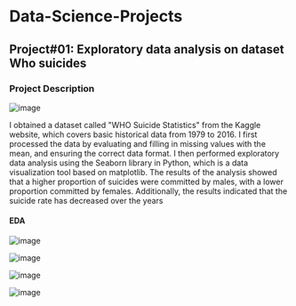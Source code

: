 # Data-Science-Projects
<h2>Project#01: Exploratory data analysis on dataset Who suicides</h2>
<h3>Project Description</h3>

![image](https://user-images.githubusercontent.com/64796657/215678261-cf97dcfd-8c57-49a8-8e01-b017d232831b.png)

<p>I obtained a dataset called "WHO Suicide Statistics" from the Kaggle website, which covers basic historical data from 1979 to 2016. I first processed the data by evaluating and filling in missing values with the mean, and ensuring the correct data format. I then performed exploratory data analysis using the Seaborn library in Python, which is a data visualization tool based on matplotlib. The results of the analysis showed that a higher proportion of suicides were committed by males, with a lower proportion committed by females. Additionally, the results indicated that the suicide rate has decreased over the years</p>

<h4>EDA</h4>

![image](https://user-images.githubusercontent.com/64796657/215677436-0bd8fda3-d113-429b-813c-e88a18ea56b6.png)

![image](https://user-images.githubusercontent.com/64796657/215677487-a17ea2f0-4c20-40fd-b600-099ed1cd3235.png)

![image](https://user-images.githubusercontent.com/64796657/215677618-2168f709-0796-4b1f-9c06-ca2383d99c56.png)

![image](https://user-images.githubusercontent.com/64796657/215677680-bc476e8a-7951-4ff9-bb7c-190999a682af.png)


